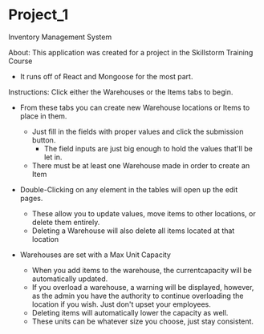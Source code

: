 # Project_1
 Inventory Management System

About: This application was created for a project in the Skillstorm Training Course</div>
  - It runs off of React and Mongoose for the most part.
            
Instructions: Click either the Warehouses or the Items tabs to begin.
            
  - From these tabs you can create new Warehouse locations or Items to place in them.
    - Just fill in the fields with proper values and click the submission button.
      - The field inputs are just big enough to hold the values that'll be let in.
    - There must be at least one Warehouse made in order to create an Item

  - Double-Clicking on any element in the tables will open up the edit pages.
    - These allow you to update values, move items to other locations, or delete them entirely.
    - Deleting a Warehouse will also delete all items located at that location

  - Warehouses are set with a Max Unit Capacity
    - When you add items to the warehouse, the currentcapacity will be automatically updated.
    - If you overload a warehouse, a warning will be displayed, however, as the admin you have the authority
        to continue overloading the location if you wish. Just don't upset your employees.
    - Deleting items will automatically lower the capacity as well.
    - These units can be whatever size you choose, just stay consistent.
